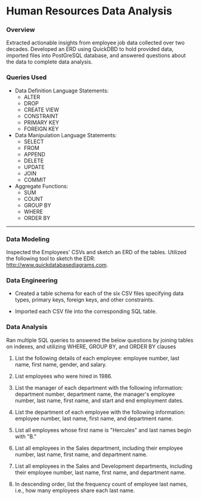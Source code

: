 # Human Resources Data Analysis


### Overview
Extracted actionable insights from employee job data collected over two decades. Developed an ERD using QuickDBD to hold provided data, imported files into PostGreSQL database, and answered questions about the data to complete data analysis.


### Queries Used
- Data Definition Language Statements:
  - ALTER
  - DROP
  - CREATE VIEW
  - CONSTRAINT 
  - PRIMARY KEY
  - FOREIGN KEY
- Data Manipulation Language Statements:
  - SELECT
  - FROM 
  - APPEND
  - DELETE
  - UPDATE
  - JOIN
  - COMMIT
- Aggregate Functions:
  - SUM
  - COUNT
  - GROUP BY
  - WHERE
  - ORDER BY
  
-----------------------------------------------------------------------------------------------------

### Data Modeling
Inspected the Employees' CSVs and sketch an ERD of the tables. Utilized the following tool to sketch the EDR: http://www.quickdatabasediagrams.com.


### Data Engineering

- Created a table schema for each of the six CSV files specifying data types, primary keys, foreign keys, and other constraints.


- Imported each CSV file into the corresponding SQL table.



### Data Analysis
Ran multiple SQL queries to answered the below questions by joining tables on indexes, and utilizing WHERE, GROUP BY, and ORDER BY clauses 
  
1. List the following details of each employee: employee number, last name, first name, gender, and salary.


2. List employees who were hired in 1986.


3. List the manager of each department with the following information: department number, department name, the manager's employee number, last name, first name, and start and end employment dates.


4. List the department of each employee with the following information: employee number, last name, first name, and department name.


5. List all employees whose first name is "Hercules" and last names begin with "B."


6. List all employees in the Sales department, including their employee number, last name, first name, and department name.


7. List all employees in the Sales and Development departments, including their employee number, last name, first name, and department name.


8. In descending order, list the frequency count of employee last names, i.e., how many employees share each last name.
